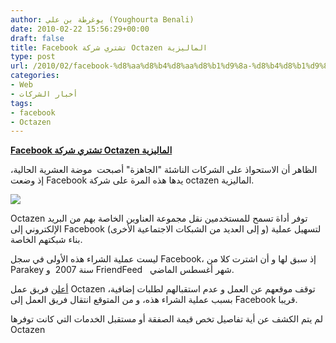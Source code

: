 ```yaml
---
author: يوغرطة بن علي (Youghourta Benali)
date: 2010-02-22 15:56:29+00:00
draft: false
title: Facebook تشتري شركة Octazen الماليزية
type: post
url: /2010/02/facebook-%d8%aa%d8%b4%d8%aa%d8%b1%d9%8a-%d8%b4%d8%b1%d9%83%d8%a9-octazen-%d8%a7%d9%84%d9%85%d8%a7%d9%84%d9%8a%d8%b2%d9%8a%d8%a9/
categories:
- Web
- أخبار الشركات
tags:
- facebook
- Octazen
---
```


[**Facebook تشتري شركة Octazen الماليزية**](https://www.it-scoop.com/2010/02/facebook-%d8%aa%d8%b4%d8%aa%d8%b1%d9%8a-%d8%b4%d8%b1%d9%83%d8%a9-octazen-%d8%a7%d9%84%d9%85%d8%a7%d9%84%d9%8a%d8%b2%d9%8a%d8%a9/)


الظاهر أن الاستحواذ على الشركات الناشئة "الجاهزة" أصبحت  موضة العشرية الحالية، إذ وضعت Facebook يدها هذه المرة على شركة octazen الماليزية.

[![](https://www.it-scoop.com/wp-content/uploads/2010/02/octazen.png)
](https://www.it-scoop.com/2010/02/facebook-%d8%aa%d8%b4%d8%aa%d8%b1%d9%8a-%d8%b4%d8%b1%d9%83%d8%a9-octazen-%d8%a7%d9%84%d9%85%d8%a7%d9%84%d9%8a%d8%b2%d9%8a%d8%a9/)

Octazen توفر أداة تسمح للمستخدمين نقل مجموعة العناوين الخاصة بهم من البريد الإلكتروني إلى Facebook (و إلى العديد من الشبكات الاجتماعية الأخرى) لتسهيل عملية بناء شبكتهم الخاصة.

ليست عملية الشراء هذه الأولى في سجل Facebook، إذ سبق لها و أن اشترت كلا من Parakey سنة 2007  و FriendFeed   شهر أغسطس الماضي.

[أعلن](http://www.octazen.com/) فريق عمل Octazen توقف موقعهم عن العمل و عدم استقبالهم لطلبات إضافية، بسبب عملية الشراء هذه، و من المتوقع انتقال فريق العمل إلى Facebook قريبا.

لم يتم الكشف عن أية تفاصيل تخص قيمة الصفقة أو مستقبل الخدمات التي كانت توفرها Octazen
